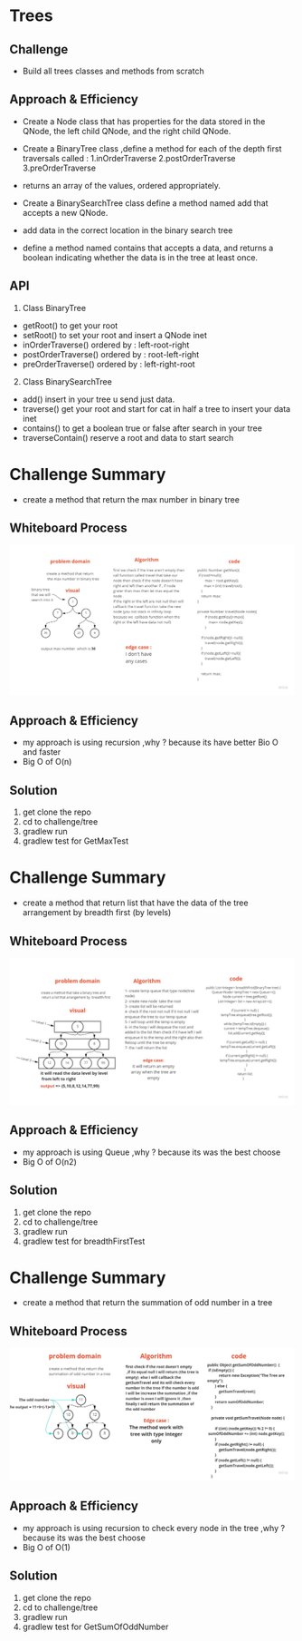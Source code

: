 # Trees
<!-- Short summary or background information -->

## Challenge
<!-- Description of the challenge -->
- Build all trees classes and methods from scratch


## Approach & Efficiency
<!-- What approach did you take? Why? What is the Big O space/time for this approach? -->
- Create a Node class that has properties for the data stored in the QNode, the left child QNode, and the right child QNode.

- Create a BinaryTree class ,define a method for each of the depth first traversals called :
  1.inOrderTraverse
  2.postOrderTraverse
  3.preOrderTraverse  

- returns an array of the values, ordered appropriately.
  
- Create a BinarySearchTree class define a method named add that accepts a new QNode.
- add data in the correct location in the binary search tree
- define a method named contains that accepts a data, and returns a boolean indicating whether the data is in the tree at least once.

## API
<!-- Description of each method publicly available in each of your trees -->
1. Class BinaryTree

- getRoot() to get your root
- setRoot() to set your root and insert a QNode inet
- inOrderTraverse() ordered by : left-root-right
- postOrderTraverse() ordered by : root-left-right
- preOrderTraverse() ordered by : left-right-root

2. Class BinarySearchTree

- add() insert in your tree u send just data.
- traverse() get your root and start for cat in half a tree to insert your data inet
- contains() to get a boolean true or false after search in your tree
- traverseContain() reserve a root and data to start search

# Challenge Summary
<!-- Description of the challenge -->
- create a method that return the max number in binary tree

## Whiteboard Process
<!-- Embedded whiteboard image -->

![img](./challenge16.jpg)

## Approach & Efficiency
<!-- What approach did you take? Why? What is the Big O space/time for this approach? -->

- my approach is using recursion ,why ? because its have better Bio O and faster 
- Big O  of O(n)

## Solution
<!-- Show how to run your code, and examples of it in action --> 

1. get clone the repo 
2. cd to challenge/tree
3. gradlew run 
4. gradlew test  for GetMaxTest

# Challenge Summary
<!-- Description of the challenge -->
- create a method that return list that have the data of the tree arrangement by breadth first (by levels)

## Whiteboard Process
<!-- Embedded whiteboard image -->

![img](./challenge17.jpg)

## Approach & Efficiency
<!-- What approach did you take? Why? What is the Big O space/time for this approach? -->

- my approach is using Queue ,why ? because its was the best choose
- Big O  of O(n2)

## Solution
<!-- Show how to run your code, and examples of it in action --> 

1. get clone the repo
2. cd to challenge/tree
3. gradlew run
4. gradlew test  for breadthFirstTest

# Challenge Summary
<!-- Description of the challenge -->
- create a method that return the summation of odd number in a tree

## Whiteboard Process
<!-- Embedded whiteboard image -->

![img](./challenge19.jpg)

## Approach & Efficiency
<!-- What approach did you take? Why? What is the Big O space/time for this approach? -->

- my approach is using recursion to check every node in the tree ,why ? because its was the best choose
- Big O  of O(1)

## Solution
<!-- Show how to run your code, and examples of it in action --> 

1. get clone the repo
2. cd to challenge/tree
3. gradlew run
4. gradlew test  for GetSumOfOddNumber